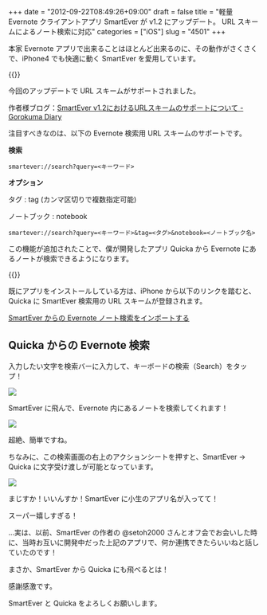 +++
date = "2012-09-22T08:49:26+09:00"
draft = false
title = "軽量 Evernote クライアントアプリ SmartEver が v1.2 にアップデート。 URL スキームによるノート検索に対応"
categories = ["iOS"]
slug = "4501"
+++

本家 Evernote アプリで出来ることはほとんど出来るのに、その動作がさくさくで、iPhone4 でも快適に動く SmartEver を愛用しています。

{{<app id="493990103" title="SmartEver 1.2（￥170）" src="http://a5.mzstatic.com/us/r1000/080/Purple/v4/53/f0/cc/53f0cc7e-ff22-5a04-b6f8-92e75ee5c6c0/mza_5251020485347599819.100x100-75.png">}}

今回のアップデートで URL スキームがサポートされました。

作者様ブログ：[SmartEver v1.2におけるURLスキームのサポートについて - Gorokuma Diary](http://d.hatena.ne.jp/gorokuma/20120917/1347915243)

注目すべきなのは、以下の Evernote 検索用 URL スキームのサポートです。

**検索**

```
smartever://search?query=<キーワード> 
```

**オプション**

タグ : tag (カンマ区切りで複数指定可能)

ノートブック : notebook

```
smartever://search?query=<キーワード>&tag=<タグ>&notebook=<ノートブック名>
```

この機能が追加されたことで、僕が開発したアプリ Quicka から Evernote にあるノートが検索できるようになります。

{{<app id="511606108" title="Quicka 1.8（￥85）" src="http://a3.mzstatic.com/us/r1000/093/Purple/v4/6c/81/43/6c81438e-a56e-3b58-bca2-9f770a06b16c/mza_3687391537383478282.100x100-75.png">}}

既にアプリをインストールしている方は、iPhone から以下のリンクを踏むと、Quicka に SmartEver 検索用の URL スキームが登録されます。

[SmartEver からの Evernote ノート検索をインポートする](quicka://add?title=SmartEverで検索する&url=smartever%3a%2f%2fsearch%3fquery%3d%3c%40%3e)

## Quicka からの Evernote 検索

入力したい文字を検索バーに入力して、キーボードの検索（Search）をタップ！

![](/images/2012/09/4501_1.png)

SmartEver に飛んで、Evernote 内にあるノートを検索してくれます！

![](/images/2012/09/4501_2.png)

超絶、簡単ですね。

ちなみに、この検索画面の右上のアクションシートを押すと、SmartEver → Quicka に文字受け渡しが可能となっています。

![](/images/2012/09/4501_3.png)

まじすか！いいんすか！SmartEver に小生のアプリ名が入ってて！

スーパー嬉しすぎる！

...実は、以前、SmartEver の作者の @setoh2000 さんとオフ会でお会いした時に、当時お互いに開発中だった上記のアプリで、何か連携できたらいいねと話していたのです！

まさか、SmartEver から Quicka にも飛べるとは！

感謝感激です。

SmartEver と Quicka をよろしくお願いします。
